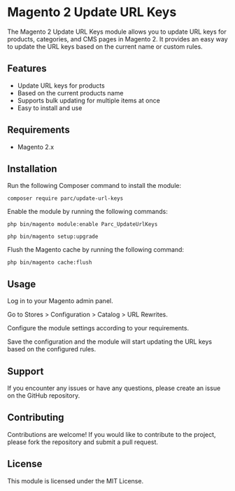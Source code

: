 # Magento 2 Update URL Keys

The Magento 2 Update URL Keys module allows you to update URL keys for products, categories, and CMS pages in Magento 2. It provides an easy way to update the URL keys based on the current name or custom rules.

## Features

- Update URL keys for products
- Based on the current products name
- Supports bulk updating for multiple items at once
- Easy to install and use

## Requirements

- Magento 2.x

## Installation

Run the following Composer command to install the module:

```shell
composer require parc/update-url-keys
```
Enable the module by running the following commands:

```shell
php bin/magento module:enable Parc_UpdateUrlKeys

php bin/magento setup:upgrade
```
Flush the Magento cache by running the following command:

```shell
php bin/magento cache:flush
```

## Usage
Log in to your Magento admin panel.

Go to Stores > Configuration > Catalog > URL Rewrites.

Configure the module settings according to your requirements.

Save the configuration and the module will start updating the URL keys based on the configured rules.

## Support
If you encounter any issues or have any questions, please create an issue on the GitHub repository.

## Contributing
Contributions are welcome! If you would like to contribute to the project, please fork the repository and submit a pull request.

## License
This module is licensed under the MIT License.
